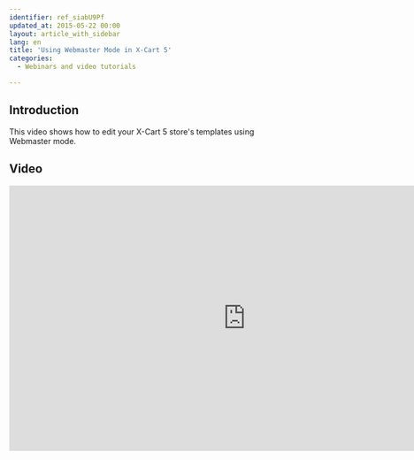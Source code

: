 ```yaml
---
identifier: ref_siabU9Pf
updated_at: 2015-05-22 00:00
layout: article_with_sidebar
lang: en
title: 'Using Webmaster Mode in X-Cart 5'
categories:
  - Webinars and video tutorials

---
```



## Introduction

This video shows how to edit your X-Cart 5 store's templates using Webmaster mode.

## Video

<iframe class="youtube-player" type="text/html" style="width: 853px; height: 480px" src="https://www.youtube.com/embed/p552BZzZHHE" frameborder="0"></iframe>
